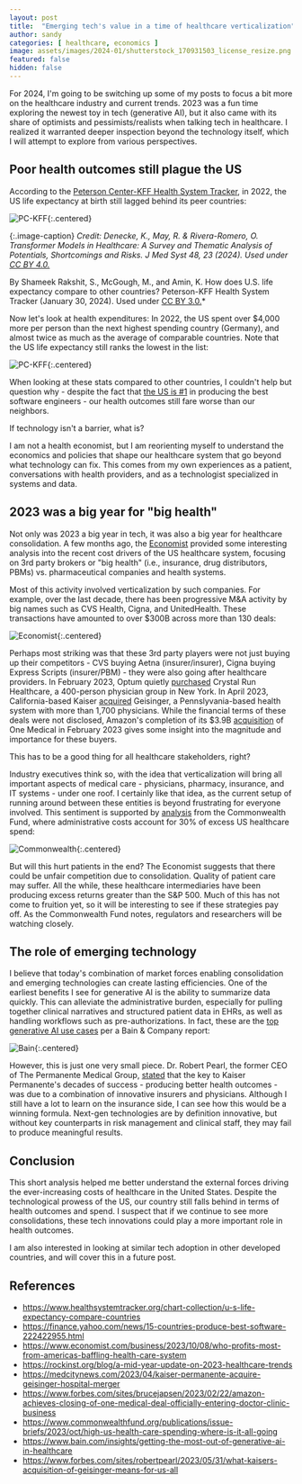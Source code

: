 ```yaml
---
layout: post
title:  "Emerging tech's value in a time of healthcare verticalization"
author: sandy
categories: [ healthcare, economics ]
image: assets/images/2024-01/shutterstock_170931503_license_resize.png
featured: false
hidden: false
---
```


For 2024, I'm going to be switching up some of my posts to focus a bit more on the healthcare industry and current trends.  2023 was a fun time exploring the newest toy in tech (generative AI), but it also came with its share of optimists and pessimists/realists when talking tech in healthcare.  I realized it warranted deeper inspection beyond the technology itself, which I will attempt to explore from various perspectives.

## Poor health outcomes still plague the US
According to the [Peterson Center-KFF Health System Tracker](https://www.healthsystemtracker.org/chart-collection/u-s-life-expectancy-compare-countries/), in 2022, the US life expectancy at birth still lagged behind its peer countries:

![PC-KFF](/assets/images/2024-01/life-expectancy-at-birth-in-years-1980-2022_resize.png){:.centered}

{:.image-caption}
*Credit: Denecke, K., May, R. & Rivera-Romero, O. Transformer Models in Healthcare: A Survey and Thematic Analysis of Potentials, Shortcomings and Risks. J Med Syst 48, 23 (2024).  Used under [CC BY 4.0.](https://creativecommons.org/licenses/by/4.0)*

By Shameek Rakshit, S., McGough, M., and Amin, K.  How does U.S. life expectancy compare to other countries? Peterson-KFF Health System Tracker (January 30, 2024). Used under [CC BY 3.0.](https://creativecommons.org/licenses/by-nc-nd/3.0/us/deed.en)* 

Now let's look at health expenditures: In 2022, the US spent over $4,000 more per person than the next highest spending country (Germany), and almost twice as much as the average of comparable countries.  Note that the US life expectancy still ranks the lowest in the list:

![PC-KFF](/assets/images/2024-01/life-expectancy-and-per-capita-healthcare-spending-ppp-adjusted-2022_resize.png){:.centered}

When looking at these stats compared to other countries, I couldn't help but question why - despite the fact that [the US is #1](https://finance.yahoo.com/news/15-countries-produce-best-software-222422955.html) in producing the best software engineers - our health outcomes still fare worse than our neighbors.

If technology isn't a barrier, what is?

I am not a health economist, but I am reorienting myself to understand the economics and policies that shape our healthcare system that go beyond what technology can fix.  This comes from my own experiences as a patient, conversations with health providers, and as a technologist specialized in systems and data.

## 2023 was a big year for "big health"
Not only was 2023 a big year in tech, it was also a big year for healthcare consolidation.  A few months ago, the [Economist](https://www.economist.com/business/2023/10/08/who-profits-most-from-americas-baffling-health-care-system) provided some interesting analysis into the recent cost drivers of the US healthcare system, focusing on 3rd party brokers or "big health" (i.e., insurance, drug distributors, PBMs) vs. pharmaceutical companies and health systems.

Most of this activity involved verticalization by such companies.  For example, over the last decade, there has been progressive M&A activity by big names such as CVS Health, Cigna, and UnitedHealth.  These transactions have amounted to over $300B across more than 130 deals:

![Economist](/assets/images/2024-01/economist.png){:.centered}

Perhaps most striking was that these 3rd party players were not just buying up their competitors - CVS buying Aetna (insurer/insurer), Cigna buying Express Scripts (insurer/PBM) - they were also going after healthcare providers.  In February 2023, Optum quietly [purchased](https://rockinst.org/blog/a-mid-year-update-on-2023-healthcare-trends/) Crystal Run Healthcare, a 400-person physician group in New York.  In April 2023, California-based Kaiser [acquired](https://medcitynews.com/2023/04/kaiser-permanente-acquire-geisinger-hospital-merger/) Geisinger, a Pennslyvania-based health system with more than 1,700 physicians.  While the financial terms of these deals were not disclosed, Amazon's completion of its $3.9B [acquisition](https://www.forbes.com/sites/brucejapsen/2023/02/22/amazon-achieves-closing-of-one-medical-deal-officially-entering-doctor-clinic-business/?sh=28ba5b7f747b) of One Medical in February 2023 gives some insight into the magnitude and importance for these buyers.

This has to be a good thing for all healthcare stakeholders, right?

Industry executives think so, with the idea that verticalization will bring all important aspects of medical care - physicians, pharmacy, insurance, and IT systems - under one roof.  I certainly like that idea, as the current setup of running around between these entities is beyond frustrating for everyone involved.  This sentiment is supported by [analysis](https://www.commonwealthfund.org/publications/issue-briefs/2023/oct/high-us-health-care-spending-where-is-it-all-going) from the Commonwealth Fund, where administrative costs account for 30% of excess US healthcare spend: 

![Commonwealth](/assets/images/2024-01/high_us_health_care_spending_where_is_it_all_going_exhibit_resize.png){:.centered}

But will this hurt patients in the end?  The Economist suggests that there could be unfair competition due to consolidation.  Quality of patient care may suffer.  All the while, these healthcare intermediaries have been producing excess returns greater than the S&P 500.  Much of this has not come to fruition yet, so it will be interesting to see if these strategies pay off.  As the Commonwealth Fund notes, regulators and researchers will be watching closely. 

## The role of emerging technology
I believe that today's combination of market forces enabling consolidation and emerging technologies can create lasting efficiencies.  One of the earliest benefits I see for generative AI is the ability to summarize data quickly.  This can alleviate the administrative burden, especially for pulling together clinical narratives and structured patient data in EHRs, as well as handling workflows such as pre-authorizations.  In fact, these are the [top generative AI use cases](https://www.bain.com/insights/getting-the-most-out-of-generative-ai-in-healthcare/) per a Bain & Company report:

![Bain](/assets/images/2024-01/bain_resize.png){:.centered}

However, this is just one very small piece.  Dr. Robert Pearl, the former CEO of The Permanente Medical Group, [stated](https://www.forbes.com/sites/robertpearl/2023/05/31/what-kaisers-acquisition-of-geisinger-means-for-us-all) that the key to Kaiser Permanente's decades of success - producing better health outcomes - was due to a combination of innovative insurers and physicians.  Although I still have a lot to learn on the insurance side, I can see how this would be a winning formula.  Next-gen technologies are by definition innovative, but without key counterparts in risk management and clinical staff, they may fail to produce meaningful results.

## Conclusion
This short analysis helped me better understand the external forces driving the ever-increasing costs of healthcare in the United States.  Despite the technological prowess of the US, our country still falls behind in terms of health outcomes and spend.  I suspect that if we continue to see more consolidations, these tech innovations could play a more important role in health outcomes.  

I am also interested in looking at similar tech adoption in other developed countries, and will cover this in a future post.  


## References
+ <https://www.healthsystemtracker.org/chart-collection/u-s-life-expectancy-compare-countries>
+ <https://finance.yahoo.com/news/15-countries-produce-best-software-222422955.html>
+ <https://www.economist.com/business/2023/10/08/who-profits-most-from-americas-baffling-health-care-system>
+ <https://rockinst.org/blog/a-mid-year-update-on-2023-healthcare-trends>
+ <https://medcitynews.com/2023/04/kaiser-permanente-acquire-geisinger-hospital-merger>
+ <https://www.forbes.com/sites/brucejapsen/2023/02/22/amazon-achieves-closing-of-one-medical-deal-officially-entering-doctor-clinic-business>
+ <https://www.commonwealthfund.org/publications/issue-briefs/2023/oct/high-us-health-care-spending-where-is-it-all-going>
+ <https://www.bain.com/insights/getting-the-most-out-of-generative-ai-in-healthcare>
+ <https://www.forbes.com/sites/robertpearl/2023/05/31/what-kaisers-acquisition-of-geisinger-means-for-us-all>